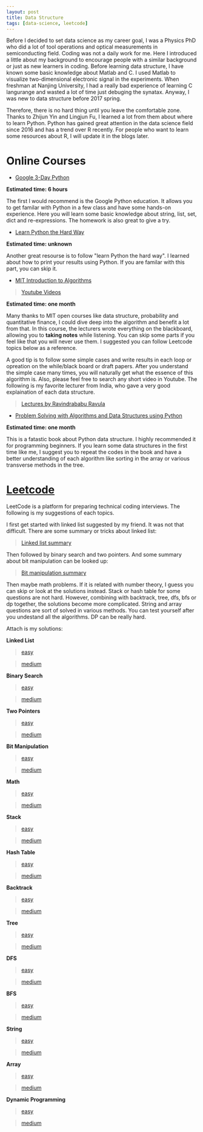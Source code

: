 ```yaml
---
layout: post
title: Data Structure
tags: [data-science, leetcode]
---
```


Before I decided to set data science as my career goal, I was a Physics PhD who did a lot of tool operations and optical measurements in semiconducting field. Coding was not a daily work for me. Here I introduced a little about my background to encourage people with a similar background or just as new learners in coding. Before learning data structure, I have known some basic knowledge about Matlab and C. I used Matlab to visualize two-dimensional electronic signal in the experiments. When freshman at Nanjing University, I had a really bad experience of learning C langurange and wasted a lot of time just debuging the synatax. Anyway, I was new to data structure before 2017 spring. 

Therefore, there is no hard thing until you leave the comfortable zone. Thanks to Zhijun Yin and Lingjun Fu, I learned a lot from them about where to learn Python. Python has gained great attention in the data science field since 2016 and has a trend over R recently. For people who want to learn some resources about R, I will update it in the blogs later.

# Online Courses

* [Google 3-Day Python](https://developers.google.com/edu/python/)

**Estimated time: 6 hours**

The first I would recommend is the Google Python education. It allows you to get familar with Python in a few class and have some hands-on experience. Here you will learn some basic knowledge about string, list, set, dict and re-expressions. The homework is also great to give a try. 

* [Learn Python the Hard Way](https://learnpythonthehardway.org/)

**Estimated time: unknown**

Another great resourse is to follow "learn Python the hard way". I learned about how to print your results using Python. If you are familar with this part, you can skip it.

* [MIT Introduction to Algorithms](https://ocw.mit.edu/courses/electrical-engineering-and-computer-science/6-006-introduction-to-algorithms-spring-2008/)

>[Youtube Videos](https://www.youtube.com/playlist?list=PLUl4u3cNGP61Oq3tWYp6V_F-5jb5L2iHb)

**Estimated time: one month**

Many thanks to MIT open courses like data structure, probability and quantitative finance, I could dive deep into the algorithm and benefit a lot from that. In this course, the lecturers wrote everything on the blackboard, allowing you to **taking notes** while listening. You can skip some parts if you feel like that you will never use them. I suggested you can follow Leetcode topics below as a reference.

A good tip is to follow some simple cases and write results in each loop or opreation on the while/black board or draft papers. After you understand the simple case many times, you will naturally get what the essence of this algorithm is. Also, please feel free to search any short video in Youtube. The following is my favorite lecturer from India, who gave a very good explaination of each data structure.

>[Lectures by Ravindrababu Ravula](https://www.youtube.com/watch?v=aGjL7YXI31Q&list=PLEbnTDJUr_IeHYw_sfBOJ6gk5pie0yP-0)

* [Problem Solving with Algorithms and Data Structures using Python](http://interactivepython.org/runestone/static/pythonds/index.html)

**Estimated time: one month**

This is a fatastic book about Python data structure. I highly recommended it for programming beginners. If you learn some data structures in the first time like me, I suggest you to repeat the codes in the book and have a better understanding of each algorithm like sorting in the array or various transverse methods in the tree.

# [Leetcode](leetcode.com)

LeetCode is a platform for preparing technical coding interviews. The following is my suggestions of each topics.

I first get started with linked list suggested by my friend. It was not that difficult. There are some summary or tricks about linked list:

>[Linked list summary](http://www.cnblogs.com/Raising-Sun/p/5970662.html#3534606)

Then followed by binary search and two pointers. And some summary about bit manipulation can be looked up:

>[Bit manipulation summary](https://www.hackerearth.com/practice/notes/bit-manipulation/)

Then maybe math problems. If it is related with number theory, I guess you can skip or look at the solutions instead. Stack or hash table for some questions are not hard. However, combining with backtrack, tree, dfs, bfs or dp together, the solutions become more complicated. String and array questions are sort of solved in various methods. You can test yourself after you undestand all the algorithms. DP can be really hard.

Attach is my solutions:

**Linked List**

>[easy](https://github.com/wangruinju/Rui_Python_Leetcode/blob/master/Linked%20List/easy.md)

>[medium](https://github.com/wangruinju/Rui_Python_Leetcode/blob/master/Linked%20List/medium.md)

**Binary Search**

>[easy](https://github.com/wangruinju/Rui_Python_Leetcode/blob/master/Binary%20Search/easy.md)

>[medium](https://github.com/wangruinju/Rui_Python_Leetcode/blob/master/Binary%20Search/medium.md)

**Two Pointers**

>[easy](https://github.com/wangruinju/Rui_Python_Leetcode/blob/master/Two%20Pointers/easy.md)

>[medium](https://github.com/wangruinju/Rui_Python_Leetcode/blob/master/Two%20Pointers/medium.md)

**Bit Manipulation**

>[easy](https://github.com/wangruinju/Rui_Python_Leetcode/blob/master/Bit%20Manipulation/easy.md)

>[medium](https://github.com/wangruinju/Rui_Python_Leetcode/blob/master/Bit%20Manipulation/medium.md)

**Math**

>[easy](https://github.com/wangruinju/Rui_Python_Leetcode/blob/master/Math/easy.md)

>[medium](https://github.com/wangruinju/Rui_Python_Leetcode/blob/master/Math/medium.md)

**Stack**

>[easy](https://github.com/wangruinju/Rui_Python_Leetcode/blob/master/Stack/easy.md)

>[medium](https://github.com/wangruinju/Rui_Python_Leetcode/blob/master/Stack/medium.md)

**Hash Table**

>[easy](https://github.com/wangruinju/Rui_Python_Leetcode/blob/master/Hash%20Table/easy.md)

>[medium](https://github.com/wangruinju/Rui_Python_Leetcode/blob/master/Hash%20Table/medium.md)

**Backtrack**

>[easy](https://github.com/wangruinju/Rui_Python_Leetcode/blob/master/Backtrack/easy.md)

>[medium](https://github.com/wangruinju/Rui_Python_Leetcode/blob/master/Backtrack/medium.md)

**Tree**

>[easy](https://github.com/wangruinju/Rui_Python_Leetcode/blob/master/Tree/easy.md)

>[medium](https://github.com/wangruinju/Rui_Python_Leetcode/blob/master/Tree/medium.md)

**DFS**

>[easy](https://github.com/wangruinju/Rui_Python_Leetcode/blob/master/DFS/easy.md)

>[medium](https://github.com/wangruinju/Rui_Python_Leetcode/blob/master/DFS/medium.md)

**BFS**

>[easy](https://github.com/wangruinju/Rui_Python_Leetcode/blob/master/BFS/easy.md)

>[medium](https://github.com/wangruinju/Rui_Python_Leetcode/blob/master/BFS/medium.md)

**String**

>[easy](https://github.com/wangruinju/Rui_Python_Leetcode/blob/master/String/easy.md)

>[medium](https://github.com/wangruinju/Rui_Python_Leetcode/blob/master/String/medium.md)

**Array**

>[easy](https://github.com/wangruinju/Rui_Python_Leetcode/blob/master/Array/easy.md)

>[medium](https://github.com/wangruinju/Rui_Python_Leetcode/blob/master/Array/medium.md)

**Dynamic Programming**

>[easy](https://github.com/wangruinju/Rui_Python_Leetcode/blob/master/Dynamic%20Programming/easy.md)

>[medium](https://github.com/wangruinju/Rui_Python_Leetcode/blob/master/Dynamic%20Programming/medium.md)
